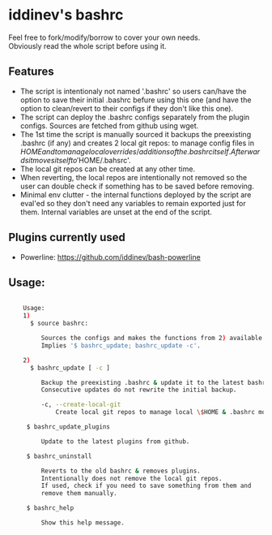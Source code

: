 # iddinev's bashrc

Feel free to fork/modify/borrow to cover your own needs.  
Obviously read the whole script before using it.

## Features
- The script is intentionaly not named '.bashrc' so users can/have the option to save their initial .bashrc
  befure using this one (and have the option to clean/revert to their configs if they don't like this one).
- The script can deploy the .bashrc configs separately from the plugin configs. Sources are fetched
  from github using wget.
- The 1st time the script is manually sourced it backups the preexisting .bashrc (if any) and
  creates 2 local git repos: to manage config files in $HOME and to manage
  local overrides/additions of the .bashrc itself. Afterwards it moves itself to '$HOME/.bahsrc'.
- The local git repos can be created at any other time.
- When reverting, the local repos are intentionally not removed
  so the user can double check if something has to be saved before removing.
- Minimal env clutter - the internal functions deployed by the script are eval'ed
  so they don't need any variables to remain exported just for them. Internal variables are
  unset at the end of the script.
  
## Plugins currently used
- Powerline:
  https://github.com/iddinev/bash-powerline  

## Usage:
```bash

    Usage:
    1)
      $ source bashrc:

         Sources the configs and makes the functions from 2) available.
         Implies '$ bashrc_update; bashrc_update -c'.

    2)
      $ bashrc_update [ -c ]

         Backup the preexisting .bashrc & update it to the latest bashrc from github.
         Consecutive updates do not rewrite the initial backup.

         -c, --create-local-git
             Create local git repos to manage local \$HOME & .bashrc modifications.

     $ bashrc_update_plugins

         Update to the latest plugins from github.

     $ bashrc_uninstall

         Reverts to the old bashrc & removes plugins.
         Intentionally does not remove the local git repos.
         If used, check if you need to save something from them and
         remove them manually.

     $ bashrc_help

         Show this help message.

```
